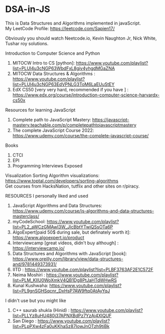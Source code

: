 # DSA-in-JS

This is Data Structures and Algorithms implemented in javaScript. <br>
My LeetCode Profile: https://leetcode.com/Sapien17/ <br>

Obviously you should watch Neetcode.io, Kevin Naughton Jr, Nick White, Tushar roy solutions. <br>

Introduction to Computer Science and Python <br>
1. MITOCW Intro to CS [python]: https://www.youtube.com/playlist?list=PLUl4u3cNGP63WbdFxL8giv4yhgdMGaZNA   <br>
2. MITOCW Data Structures & Algorithms : https://www.youtube.com/playlist?list=PLUl4u3cNGP63EdVPNLG3ToM6LaEUuStEY <br>
3. EdX CS50 [very very hard, recommended if you have ] : https://www.edx.org/course/introduction-computer-science-harvardx-cs50x 

Resources for learning JavaScript <br>
1. Complete path to JavaScript Mastery: https://javascript-mastery.teachable.com/p/completepathtojavascriptmastery <br>
2. The complete JavaScript Course 2022: https://www.udemy.com/course/the-complete-javascript-course/ <br>

Books <br>
1. CTCI <br>
2. EPI <br>
3. Programming Interviews Exposed <br>

Visualization Sorting Algorithm visualizations: https://www.toptal.com/developers/sorting-algorithms <br>
Get courses from HacksNation, tutflix and other sites on r/piracy. <br>

RESOURCES I personally liked and used <br>
1. JavaScript Algorithms and Data Structures: https://www.udemy.com/course/js-algorithms-and-data-structures-masterclass/ <br>
2. myCodeSchool: https://www.youtube.com/playlist?list=PL2_aWCzGMAwI3W_JlcBbtYTwiQSsOTa6P <br>
3. AlgoExpert[paid 50$ during sale, but definately worth it]: https://www.algoexpert.io/product <br>
4. Interviewcamp [great videos, didn't buy although] : https://interviewcamp.io/ <br>
5. Data Structures and Algorithms with JavaScript [book]: https://www.oreilly.com/library/view/data-structures-and/9781449373931/ <br>
6. IITD : https://www.youtube.com/playlist?list=PLBF3763AF2E1C572F <br>
7. Neima Moshiri : https://www.youtube.com/playlist?list=PLM_KIlU0WoXmkV4QB1Dg8PtJaHTdWHwRS <br>
8. Kunal Kushwaha: https://www.youtube.com/playlist?list=PL9gnSGHSqcnr_DxHsP7AW9ftq0AtAyYqJ <br>

I didn't use but you might like <br>
1. C++ saurab shukla (Hinid) : https://www.youtube.com/playlist?list=PLLYz8uHU480j37APNXBdPz7YzAi4XlQUF <br>
2. San Diego : https://www.youtube.com/playlist?list=PLpPXw4zFa0uKKhaSz87IowJnOTzh9tiBk <br>
